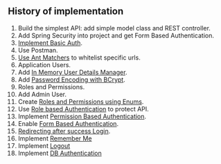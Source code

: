 History of implementation
-------------------------

1. Build the simplest API: add simple model class and REST controller.
2. Add Spring Security into project and get Form Based Authentication.
3. [Implement Basic Auth](Howto.md#1---implement-basic-auth).
4. Use Postman.
5. [Use Ant Matchers](Howto.md#2---use-ant-matchers) to whitelist specific urls.
6. Application Users.
7. Add [In Memory User Details Manager](Howto.md#3---in-memory-user-details-manager).
8. Add [Password Encoding with BCrypt](Howto.md#4---password-encoding-with-bCrypt).
9. Roles and Permissions.
10. Add Admin User.
11. Create [Roles and Permissions using Enums](Howto.md#5---roles-and-permissions-using-enum).
12. Use [Role based Authentication](Howto.md#6---role-based-authentication) to protect API.
13. Implement [Permission Based Authentication](Howto.md#7---permission-based-authentication).
14. Enable [Form Based Authentication](Howto.md#8---form-based-authentication).
15. [Redirecting after success Login](Howto.md#9---redirect-after-success-login).
16. Implement [Remember Me](Howto.md#10---remember-me)
17. Implement [Logout](Howto.md#11---logout)
18. Implement [DB Authentication](Howto.md#11---db-authentication)
